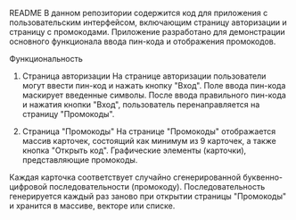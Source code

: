 README
В данном репозитории содержится код для приложения с пользовательским интерфейсом, включающим страницу авторизации и страницу с промокодами. Приложение разработано для демонстрации основного функционала ввода пин-кода и отображения промокодов.

Функциональность
1. Страница авторизации
На странице авторизации пользователи могут ввести пин-код и нажать кнопку "Вход". Поле ввода пин-кода маскирует введенные символы. После ввода правильного пин-кода и нажатия кнопки "Вход", пользователь перенаправляется на страницу "Промокоды".

2. Страница "Промокоды"
На странице "Промокоды" отображается массив карточек, состоящий как минимум из 9 карточек, а также кнопка "Открыть код". Графические элементы (карточки), представляющие промокоды.

Каждая карточка соответствует случайно сгенерированной буквенно-цифровой последовательности (промокоду). Последовательность генерируется каждый раз заново при открытии страницы "Промокоды" и хранится в массиве, векторе или списке.
